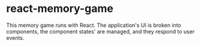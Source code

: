 # react-memory-game

This memory game runs with React. The application's UI is broken into components, the component states' are managed, and they respond to user events.

